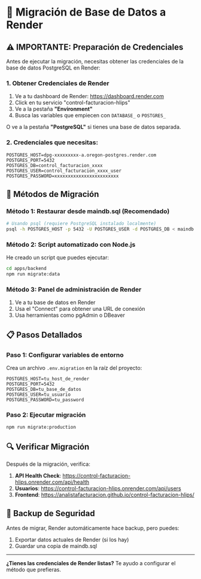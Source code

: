 # 🚀 Migración de Base de Datos a Render

## ⚠️ IMPORTANTE: Preparación de Credenciales

Antes de ejecutar la migración, necesitas obtener las credenciales de la base de datos PostgreSQL en Render:

### 1. Obtener Credenciales de Render

1. Ve a tu dashboard de Render: https://dashboard.render.com
2. Click en tu servicio "control-facturacion-hlips"
3. Ve a la pestaña **"Environment"**
4. Busca las variables que empiecen con `DATABASE_` o `POSTGRES_`

O ve a la pestaña **"PostgreSQL"** si tienes una base de datos separada.

### 2. Credenciales que necesitas:

```
POSTGRES_HOST=dpg-xxxxxxxxx-a.oregon-postgres.render.com
POSTGRES_PORT=5432
POSTGRES_DB=control_facturacion_xxxx
POSTGRES_USER=control_facturacion_xxxx_user
POSTGRES_PASSWORD=xxxxxxxxxxxxxxxxxxxxxxxx
```

## 🔧 Métodos de Migración

### Método 1: Restaurar desde maindb.sql (Recomendado)

```bash
# Usando psql (requiere PostgreSQL instalado localmente)
psql -h POSTGRES_HOST -p 5432 -U POSTGRES_USER -d POSTGRES_DB < maindb.sql
```

### Método 2: Script automatizado con Node.js

He creado un script que puedes ejecutar:

```bash
cd apps/backend
npm run migrate:data
```

### Método 3: Panel de administración de Render

1. Ve a tu base de datos en Render
2. Usa el "Connect" para obtener una URL de conexión
3. Usa herramientas como pgAdmin o DBeaver

## 📋 Pasos Detallados

### Paso 1: Configurar variables de entorno
Crea un archivo `.env.migration` en la raíz del proyecto:

```env
POSTGRES_HOST=tu_host_de_render
POSTGRES_PORT=5432
POSTGRES_DB=tu_base_de_datos
POSTGRES_USER=tu_usuario
POSTGRES_PASSWORD=tu_password
```

### Paso 2: Ejecutar migración
```bash
npm run migrate:production
```

## 🔍 Verificar Migración

Después de la migración, verifica:

1. **API Health Check**: https://control-facturacion-hlips.onrender.com/api/health
2. **Usuarios**: https://control-facturacion-hlips.onrender.com/api/users
3. **Frontend**: https://analistafacturacion.github.io/control-facturacion-hlips/

## 🚨 Backup de Seguridad

Antes de migrar, Render automáticamente hace backup, pero puedes:

1. Exportar datos actuales de Render (si los hay)
2. Guardar una copia de maindb.sql

---

**¿Tienes las credenciales de Render listas?** Te ayudo a configurar el método que prefieras.
